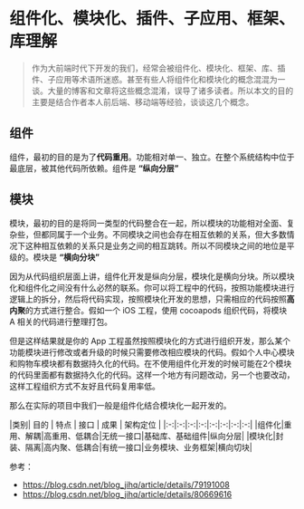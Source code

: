 # 组件化、模块化、插件、子应用、框架、库理解



> 作为大前端时代下开发的我们，经常会被组件化、模块化、框架、库、插件、子应用等术语所迷惑。甚至有些人将组件化和模块化的概念混混为一谈。大量的博客和文章将这些概念混淆，误导了诸多读者。所以本文的目的主要是结合作者本人前后端、移动端等经验，谈谈这几个概念。


## 组件

组件，最初的目的是为了**代码重用**。功能相对单一、独立。在整个系统结构中位于最底层，被其他代码所依赖。组件是 **“纵向分层”**


## 模块

模块，最初的目的是将同一类型的代码整合在一起，所以模块的功能相对全面、复杂些，但都同属于一个业务。不同模块之间也会存在相互依赖的关系，但大多数情况下这种相互依赖的关系只是业务之间的相互跳转。所以不同模块之间的地位是平级的。模块是 **“横向分块”**

因为从代码组织层面上讲，组件化开发是纵向分层，模块化是横向分块。所以模块化和组件化之间没有什么必然的联系。你可以将工程中的代码，按照功能模块进行逻辑上的拆分，然后将代码实现，按照模块化开发的思想，只需相应的代码按照**高内聚**的方式进行整合。假如一个 iOS 工程，使用 cocoapods 组织代码，将模块 A 相关的代码进行整理打包。

但是这样结果就是你的 App 工程虽然按照模块化的方式进行组织开发，那么某个功能模块进行修改或者升级的时候只需要修改相应模块的代码。假如个人中心模块和购物车模块都有数据持久化的代码。在不使用组件化开发的时候可能在2个模块的代码里面都有数据持久化的代码。这样一个地方有问题改动，另一个也要改动，这样工程组织方式不友好且代码复用率低。

那么在实际的项目中我们一般是组件化结合模块化一起开发的。


|类别| 目的 | 特点 | 接口 | 成果 |  架构定位 |
|:-:|:-:|:-:|:-:|:-:|:-:|:-:|:-:|
|组件化|重用、解耦|高重用、低耦合|无统一接口|基础库、基础组件|纵向分层|
|模块化|封装、隔离|高内聚、低耦合|有统一接口|业务模块、业务框架|横向切块|


参考：
- https://blog.csdn.net/blog_jihq/article/details/79191008
- https://blog.csdn.net/blog_jihq/article/details/80669616